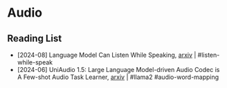 # Audio

## Reading List

- [2024-08] Language Model Can Listen While Speaking, [arxiv](https://arxiv.org/pdf/2408.02622) | #listen-while-speak
- [2024-06] UniAudio 1.5: Large Language Model-driven Audio Codec is A Few-shot Audio Task Learner, [arxiv](https://arxiv.org/pdf/2406.10056) | #llama2 #audio-word-mapping
